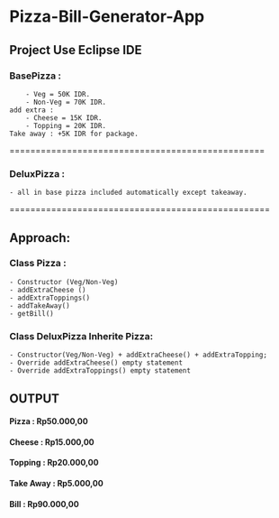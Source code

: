# Pizza-Bill-Generator-App
## Project Use Eclipse IDE

### BasePizza : 	
    	- Veg = 50K IDR.
		- Non-Veg = 70K IDR.
	add extra :
		- Cheese = 15K IDR.
		- Topping = 20K IDR.
	Take away : +5K IDR for package.

=================================================

### DeluxPizza :	
    - all in base pizza included automatically except takeaway.

==================================================

## Approach:

### Class Pizza :
	- Constructor (Veg/Non-Veg)
	- addExtraCheese ()
	- addExtraToppings()
	- addTakeAway()
	- getBill()

### Class DeluxPizza Inherite Pizza:
	- Constructor(Veg/Non-Veg) + addExtraCheese() + addExtraTopping;
	- Override addExtraCheese() empty statement
	- Override addExtraToppings() empty statement

## OUTPUT
#### Pizza		  : Rp50.000,00
#### Cheese 		: Rp15.000,00
#### Topping		: Rp20.000,00
#### Take Away	: Rp5.000,00
#### Bill			: Rp90.000,00

